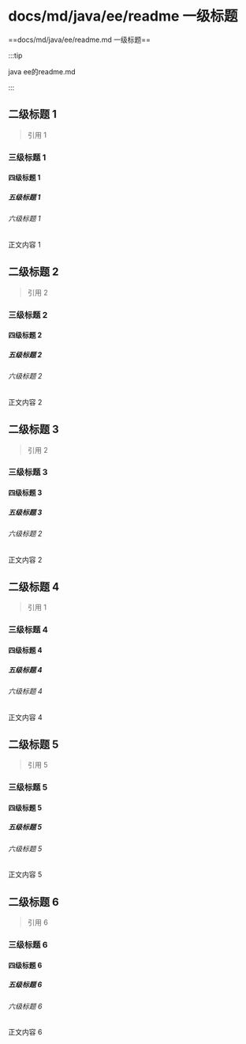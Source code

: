 





# docs/md/java/ee/readme 一级标题



==docs/md/java/ee/readme.md 一级标题==





:::tip



java ee的readme.md



:::











## 二级标题 1

> 引用 1

### 三级标题 1

#### 四级标题 1

##### 五级标题 1

###### 六级标题 1

正文内容 1







## 二级标题 2

> 引用 2

### 三级标题 2

#### 四级标题 2

##### 五级标题 2

###### 六级标题 2

正文内容 2



## 二级标题 3

> 引用 2

### 三级标题 3

#### 四级标题 3

##### 五级标题 3

###### 六级标题 2

正文内容 2



## 二级标题 4

> 引用 1

### 三级标题 4

#### 四级标题 4

##### 五级标题 4

###### 六级标题 4

正文内容 4











## 二级标题 5

> 引用 5

### 三级标题 5

#### 四级标题 5

##### 五级标题 5

###### 六级标题 5

正文内容 5









## 二级标题 6

> 引用 6

### 三级标题 6

#### 四级标题 6

##### 五级标题 6

###### 六级标题 6

正文内容 6
